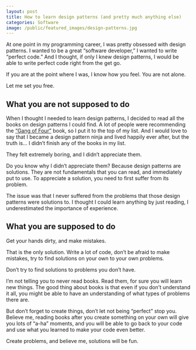 ```yaml
---
layout: post
title: How to learn design patterns (and pretty much anything else)
categories: Software
image: /public/featured_images/design-patterns.jpg
---
```


At one point in my programming career, I was pretty obsessed with design patterns. I wanted to be a great “software developer,” I wanted to write “perfect code.” And I thought, if only I knew design patterns, I would be able to write perfect code right from the get go.

If you are at the point where I was, I know how you feel. You are not alone.

Let me set you free.

## What you are not supposed to do
When I thought I needed to learn design patterns, I decided to read all the books on design patterns I could find. A lot of people were recommending the [“Gang of Four”](http://amzn.to/1oD4xJ0) book, so I put it to the top of my list. And I would love to say that I became a design pattern ninja and lived happily ever after, but the truth is… I didn’t finish any of the books in my list.

They felt extremely boring, and I didn’t appreciate them.

Do you know why I didn’t appreciate them? Because design patterns are solutions. They are not fundamentals that you can read, and immediately put to use. To appreciate a solution, you need to first suffer from its problem.

The issue was that I never suffered from the problems that those design patterns were solutions to. I thought I could learn anything by just reading, I underestimated the importance of experience.

## What you are supposed to do
Get your hands dirty, and make mistakes.

That is the only solution. Write a lot of code, don’t be afraid to make mistakes, try to find solutions on your own to your own problems.

Don’t try to find solutions to problems you don’t have.

I’m not telling you to never read books. Read them, for sure you will learn new things. The good thing about books is that even if you don’t understand it all, you might be able to have an understanding of what types of problems there are.

But don’t forget to create things, don’t let not being “perfect” stop you. Believe me, reading books after you create something on your own will give you lots of “a-ha” moments, and you will be able to go back to your code and use what you learned to make your code even better.

Create problems, and believe me, solutions will be fun.

